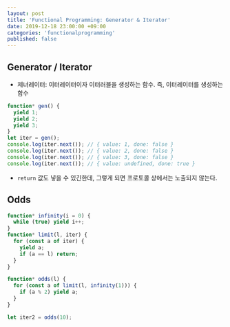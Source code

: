 ```yaml
---
layout: post
title: 'Functional Programming: Generator & Iterator'
date: 2019-12-18 23:00:00 +09:00
categories: 'functionalprogramming'
published: false
---
```


## Generator / Iterator

- 제너레이터: 이터레이터이자 이터러블을 생성하는 함수. 즉, 이터레이터를 생성하는 함수

```javascript
function* gen() {
  yield 1;
  yield 2;
  yield 3;
}
let iter = gen();
console.log(iter.next()); // { value: 1, done: false }
console.log(iter.next()); // { value: 2, done: false }
console.log(iter.next()); // { value: 3, done: false }
console.log(iter.next()); // { value: undefined, done: true }
```

- `return` 값도 넣을 수 있긴한데, 그렇게 되면 프로토콜 상에서는 노출되지 않는다.

## Odds

```javascript
function* infinity(i = 0) {
  while (true) yield i++;
}
function* limit(l, iter) {
  for (const a of iter) {
    yield a;
    if (a == l) return;
  }
}

function* odds(l) {
  for (const a of limit(l, infinity(1))) {
    if (a % 2) yield a;
  }
}

let iter2 = odds(10);
```
